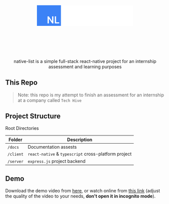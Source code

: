 <br />
<div style="text-align: center; margin: 100px">
    <p align="center">
        <picture>
            <source media="(prefers-color-scheme: dark)" srcset="./docs/assets/black-logo.svg">
            <source media="(prefers-color-scheme: light)" srcset="./docs/assets/white-logo.svg">
            <img alt="fallback_img" src="./docs/assets/black-logo.svg">
        </picture>
    </p>
</div>

<p align="center">native-list is a simple full-stack react-native project for an internship assessment and learning purposes</p>

## This Repo

> Note: this repo is my attempt to finish an assessment for an internship at a company called `Tech Hive`

## Project Structure

Root Directories

| Folder    | Description                                          |
| --------- | ---------------------------------------------------- |
| `/docs`   | Documentation assests                                |
| `/client` | `react-native` & `typescript` cross-platform project |
| `/server` | `express.js` project backend                         |

## Demo

Download the demo video from [here](https://cdn-cf-east.streamable.com/video/mp4/7ru9up.mp4?Expires=1687145040&Signature=hyvphlwjpPqlPZmzeklqdinVaxKnzJ63-u4uYO5dNf3CXwD9cpGaF0vXiOhg32CaUuIn8Dm0zC4y5eBc2n3BfqLuOsg0iZjXg3SzeP1BKURWVXZ5fyyLlUDvDZbJIG4tmAyY0r5PzCy6dAp2y2vv6y8MnAsJf3X3btmKJamc-TPFvbDFl8yF4bn7Go5fY-g50oU-u1vES1zV069lMGOjgA-7LHJph7h4gDwQS5ecvJbCQiroLNMAkZBei8NKfZqLt-nOykYnRy7fU5~-2STxv23LRC43LH9ewMFSfS7FZy0Cy-VFdGNP1IuEzppIgdsIoNWDcUcZLxkijh4PFBiWYg__&Key-Pair-Id=APKAIEYUVEN4EVB2OKEQ), or watch online from [this link](https://drive.google.com/file/d/1kQLQMFnwHI34DnKtmUUKT6zE7CimDBij/view?usp=sharing) (adjust the quality of the video to your needs, **don't open it in incognito mode**).
